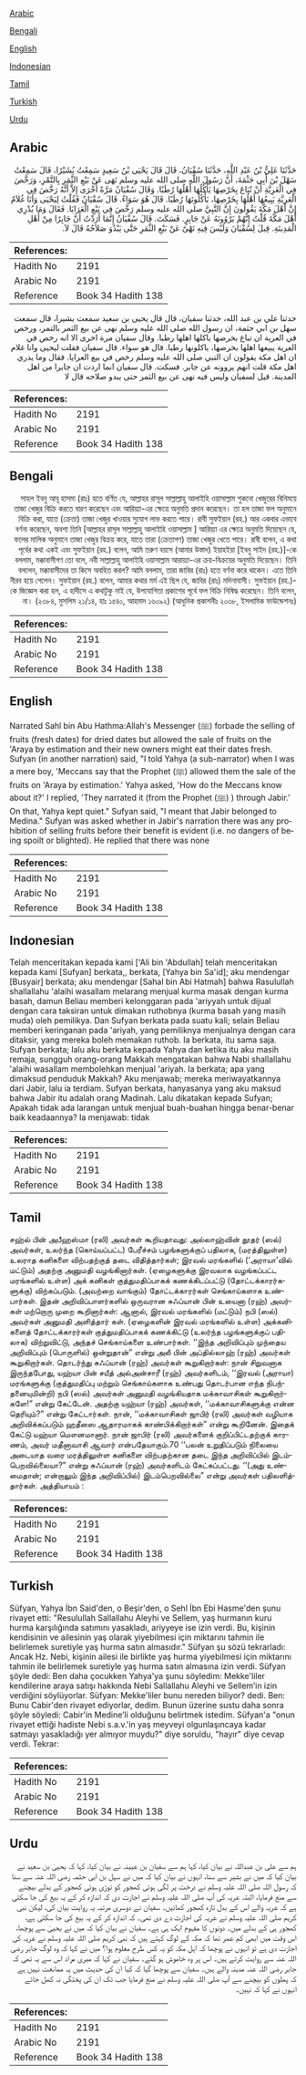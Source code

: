 [Arabic](#arabic)

[Bengali](#bengali)

[English](#english)

[Indonesian](#indonesian)

[Tamil](#tamil)

[Turkish](#turkish)

[Urdu](#urdu)

## Arabic


<div dir="rtl" lang="ar" style={{fontSize:'larger',backgroundColor:'#f8f9fa',padding:20}}>
حَدَّثَنَا عَلِيُّ بْنُ عَبْدِ اللَّهِ، حَدَّثَنَا سُفْيَانُ، قَالَ قَالَ يَحْيَى بْنُ سَعِيدٍ سَمِعْتُ بُشَيْرًا، قَالَ سَمِعْتُ سَهْلَ بْنَ أَبِي حَثْمَةَ، أَنَّ رَسُولَ اللَّهِ صلى الله عليه وسلم نَهَى عَنْ بَيْعِ الثَّمَرِ بِالتَّمْرِ، وَرَخَّصَ فِي الْعَرِيَّةِ أَنْ تُبَاعَ بِخَرْصِهَا يَأْكُلُهَا أَهْلُهَا رُطَبًا‏.‏ وَقَالَ سُفْيَانُ مَرَّةً أُخْرَى إِلاَّ أَنَّهُ رَخَّصَ فِي الْعَرِيَّةِ يَبِيعُهَا أَهْلُهَا بِخَرْصِهَا، يَأْكُلُونَهَا رُطَبًا‏.‏ قَالَ هُوَ سَوَاءٌ‏.‏ قَالَ سُفْيَانُ فَقُلْتُ لِيَحْيَى وَأَنَا غُلاَمٌ إِنَّ أَهْلَ مَكَّةَ يَقُولُونَ إِنَّ النَّبِيَّ صلى الله عليه وسلم رَخَّصَ فِي بَيْعِ الْعَرَايَا‏.‏ فَقَالَ وَمَا يُدْرِي أَهْلَ مَكَّةَ قُلْتُ إِنَّهُمْ يَرْوُونَهُ عَنْ جَابِرٍ‏.‏ فَسَكَتَ‏.‏ قَالَ سُفْيَانُ إِنَّمَا أَرَدْتُ أَنَّ جَابِرًا مِنْ أَهْلِ الْمَدِينَةِ‏.‏ قِيلَ لِسُفْيَانَ وَلَيْسَ فِيهِ نَهْىٌ عَنْ بَيْعِ الثَّمَرِ حَتَّى يَبْدُوَ صَلاَحُهُ قَالَ لاَ‏.‏
</div>
<div style={{backgroundColor:'#f8f9fa',padding:20, marginBottom: 10}}><table> <thead> <tr> <th>References:</th> <th></th> </tr> </thead> <tbody><tr><td>Hadith No</td><td>2191</td></tr><tr><td>Arabic No</td><td>2191</td></tr><tr><td>Reference</td><td>Book 34 Hadith 138</td></tr></tbody></table></div>


<div dir="rtl" lang="ar" style={{fontSize:'larger',backgroundColor:'#f8f9fa',padding:20}}>
حدثنا علي بن عبد الله، حدثنا سفيان، قال قال يحيى بن سعيد سمعت بشيرا، قال سمعت سهل بن ابي حثمة، ان رسول الله صلى الله عليه وسلم نهى عن بيع الثمر بالتمر، ورخص في العرية ان تباع بخرصها ياكلها اهلها رطبا. وقال سفيان مرة اخرى الا انه رخص في العرية يبيعها اهلها بخرصها، ياكلونها رطبا. قال هو سواء. قال سفيان فقلت ليحيى وانا غلام ان اهل مكة يقولون ان النبي صلى الله عليه وسلم رخص في بيع العرايا. فقال وما يدري اهل مكة قلت انهم يروونه عن جابر. فسكت. قال سفيان انما اردت ان جابرا من اهل المدينة. قيل لسفيان وليس فيه نهى عن بيع الثمر حتى يبدو صلاحه قال لا
</div>
<div style={{backgroundColor:'#f8f9fa',padding:20, marginBottom: 10}}><table> <thead> <tr> <th>References:</th> <th></th> </tr> </thead> <tbody><tr><td>Hadith No</td><td>2191</td></tr><tr><td>Arabic No</td><td>2191</td></tr><tr><td>Reference</td><td>Book 34 Hadith 138</td></tr></tbody></table></div>

## Bengali


<div dir="rtl" lang="bn" style={{fontSize:'larger',backgroundColor:'#f8f9fa',padding:20}}>
সাহল ইবনু আবূ হাসমা (রাঃ) হতে বর্ণিত যে, আল্লাহর রাসূল সাল্লাল্লাহু আলাইহি ওয়াসাল্লাম শুকনো খেজুরের বিনিময়ে তাজা খেজুর বিক্রি করতে বারণ করেছেন এবং আরিয়্যা-এর ক্ষেত্রে অনুমতি প্রদান করেছেন। তা হল তাজা ফল অনুমানে বিক্রি করা, যাতে (ক্রেতা) তাজা খেজুর খাওয়ার সুযোগ লাভ করতে পারে। রাবী সুফইয়ান (রহ.) আর একবার এভাবে বর্ণনা করেছেন, অবশ্য তিনি [আল্লাহর রাসূল সাল্লাল্লাহু আলাইহি ওয়াসাল্লাম ] আরিয়্যা এর ক্ষেত্রে অনুমতি দিয়েছেন যে, ফলের মালিক অনুমানে তাজা খেজুর বিক্রয় করে, যাতে তারা (ক্রেতাগণ) তাজা খেজুর খেতে পারে। রাবী বলেন, এ কথা পূর্বের কথা একই এবং সুফইয়ান (রহ.) বলেন, আমি তরুণ বয়সে (আমার উস্তাদ) ইয়াহইয়া [ইবনু সাইদ (রহ.)]-কে বললাম, মক্কাবাসীগণ তো বলে, নবী সাল্লাল্লাহু আলাইহি ওয়াসাল্লাম আরায়্যা-এর ক্রয়-বিক্রয়ের অনুমতি দিয়েছেন। তিনি বললেন, মক্কাবাসীদের তা কিসে অবহিত করল? আমি বললাম, তারা জাবির (রাঃ) হতে বর্ণনা করে থাকেন। এতে তিনি নীরব হয়ে গেলেন। সুফইয়ান (রহ.) বলেন, আমার কথার মর্ম এই ছিল যে, জাবির (রাঃ) মদিনাবাসী। সুফইয়ান (রহ.)-কে জিজ্ঞেস করা হল, এ হাদীসে এ কথাটুকু নাই যে, উপযোগিতা প্রকাশের পূর্বে ফল বিক্রি নিষিদ্ধ করেছেন। তিনি বলেন, না। (২৩৮৪, মুসলিম ২১/১৪, হাঃ ১৫৪০, আহমাদ ১৬০৯২) (আধুনিক প্রকাশনীঃ ২০৩৮, ইসলামিক ফাউন্ডেশনঃ)
</div>
<div style={{backgroundColor:'#f8f9fa',padding:20, marginBottom: 10}}><table> <thead> <tr> <th>References:</th> <th></th> </tr> </thead> <tbody><tr><td>Hadith No</td><td>2191</td></tr><tr><td>Arabic No</td><td>2191</td></tr><tr><td>Reference</td><td>Book 34 Hadith 138</td></tr></tbody></table></div>

## English


<div dir="ltr" lang="en" style={{fontSize:'larger',backgroundColor:'#f8f9fa',padding:20}}>
Narrated Sahl bin Abu Hathma:Allah's Messenger (ﷺ) forbade the selling of fruits (fresh dates) for dried dates but allowed the sale of fruits on the 'Araya by estimation and their new owners might eat their dates fresh. Sufyan (in another narration) said, "I told Yahya (a sub-narrator) when I was a mere boy, 'Meccans say that the Prophet (ﷺ) allowed them the sale of the fruits on 'Araya by estimation.' Yahya asked, 'How do the Meccans know about it?' I replied, 'They narrated it (from the Prophet (ﷺ) ) through Jabir.' On that, Yahya kept quiet." Sufyan said, "I meant that Jabir belonged to Medina." Sufyan was asked whether in Jabir's narration there was any prohibition of selling fruits before their benefit is evident (i.e. no dangers of being spoilt or blighted). He replied that there was none
</div>
<div style={{backgroundColor:'#f8f9fa',padding:20, marginBottom: 10}}><table> <thead> <tr> <th>References:</th> <th></th> </tr> </thead> <tbody><tr><td>Hadith No</td><td>2191</td></tr><tr><td>Arabic No</td><td>2191</td></tr><tr><td>Reference</td><td>Book 34 Hadith 138</td></tr></tbody></table></div>

## Indonesian


<div dir="ltr" lang="id" style={{fontSize:'larger',backgroundColor:'#f8f9fa',padding:20}}>
Telah menceritakan kepada kami ['Ali bin 'Abdullah] telah menceritakan kepada kami [Sufyan] berkata,, berkata, [Yahya bin Sa'id]; aku mendengar [Busyair] berkata; aku mendengar [Sahal bin Abi Hatmah] bahwa Rasulullah shallallahu 'alaihi wasallam melarang menjual kurma masak dengan kurma basah, damun Beliau memberi kelonggaran pada 'ariyyah untuk dijual dengan cara taksiran untuk dimakan ruthobnya (kurma basah yang masih muda) oleh pemilikya. Dan Sufyan berkata pada suatu kali; selain Beliau memberi keringanan pada 'ariyah, yang pemiliknya menjualnya dengan cara ditaksir, yang mereka boleh memakan ruthob. Ia berkata, itu sama saja. Sufyan berkata; lalu aku berkata kepada Yahya dan ketika itu aku masih remaja, sungguh orang-orang Makkah mengatakan bahwa Nabi shallallahu 'alaihi wasallam membolehkan menjual 'ariyah. Ia berkata; apa yang dimaksud penduduk Makkah? Aku menjawab; mereka meriwayatkannya dari Jabir, lalu ia terdiam. Sufyan berkata, hanyasanya yang aku maksud bahwa Jabir itu adalah orang Madinah. Lalu dikatakan kepada Sufyan; Apakah tidak ada larangan untuk menjual buah-buahan hingga benar-benar baik keadaannya? Ia menjawab: tidak
</div>
<div style={{backgroundColor:'#f8f9fa',padding:20, marginBottom: 10}}><table> <thead> <tr> <th>References:</th> <th></th> </tr> </thead> <tbody><tr><td>Hadith No</td><td>2191</td></tr><tr><td>Arabic No</td><td>2191</td></tr><tr><td>Reference</td><td>Book 34 Hadith 138</td></tr></tbody></table></div>

## Tamil


<div dir="ltr" lang="ta" style={{fontSize:'larger',backgroundColor:'#f8f9fa',padding:20}}>
சஹ்ல் பின் அபீஹஸ்மா (ரலி) அவர்கள் கூறியதாவது: அல்லாஹ்வின் தூதர் (ஸல்) அவர்கள், உலர்ந்த (கொய்யப்பட்ட) பேரீச்சம் பழங்களுக்குப் பதிலாக, (மரத்திலுள்ள) உலராத கனிகளை விற்பதற்குத் தடை விதித்தார்கள்; இரவல் மரங்களில் (‘அராயா’வில் மட்டும்) அதற்கு அனுமதி வழங்கினார்கள். (ஏழைகளுக்கு இரவலாக வழங்கப்பட்ட மரங்களில் உள்ள) அக் கனிகள் குத்துமதிப்பாகக் கணக்கிடப்பட்டு (தோட்டக்காரர்களுக்கு) விற்கப்படும். (அவற்றை வாங்கும்) தோட்டக்காரர்கள் செங்காய்களாக உண்பார்கள். இதன் அறிவிப்பாளர்களில் ஒருவரான சுஃப்யான் பின் உயைனா (ரஹ்) அவர்கள் மற்றொரு முறை கூறினார்கள்: ஆனால், இரவல் மரங்களில் (மட்டும்) நபி (ஸல்) அவர்கள் அனுமதி அளித்தார் கள். (ஏழைகளின் இரவல் மரங்களில் உள்ள) அக்கனிகளைத் தோட்டக்காரர்கள் குத்துமதிப்பாகக் கணக்கிட்டு (உலர்ந்த பழங்களுக்குப் பதிலாக) விற்றுவிட்டு, அந்தச் செங்காய்களை உண்பார்கள். ‘‘இந்த அறிவிப்பும் முந்தைய அறிவிப்பும் (பொருளில்) ஒன்றுதான்” என்று அலீ பின் அப்தில்லாஹ் (ரஹ்) அவர்கள் கூறுகிறார்கள். தொடர்ந்து சுஃப்யான் (ரஹ்) அவர்கள் கூறுகிறார்கள்: நான் சிறுவனாக இருந்தபோது, யஹ்யா பின் சயீத் அல்அன்சாரீ (ரஹ்) அவர்களிடம், ‘‘இரவல் (அராயா) மரங்களுக்கு (குத்துமதிப்பு மற்றும் செங்காய்களாக உண்பது தொடர்பான எந்த நிபந்தனையுமின்றி) நபி (ஸல்) அவர்கள் அனுமதி வழங்கியதாக மக்காவாசிகள் கூறுகிறார்களே!” என்று கேட்டேன். அதற்கு யஹ்யா (ரஹ்) அவர்கள், ‘‘மக்காவாசிகளுக்கு என்ன தெரியும்?” என்று கேட்டார்கள். நான், ‘‘மக்காவாசிகள் ஜாபிர் (ரலி) அவர்கள் வழியாக அறிவிக்கப்படும் ஹதீஸை ஆதாரமாகக் காண்பிக்கிறார்கள்” என்று கூறினேன். இதைக் கேட்டு யஹ்யா மௌனமானார். நான் ஜாபிர் (ரலி) அவர்களைக் குறிப்பிட்டதற்குக் காரணம், அவர் மதீனாவாசி ஆவார் என்பதேயாகும்.70 ‘‘பலன் உறுதிப்படும் நிலையை அடையாத வரை மரத்திலுள்ள கனிகளை விற்பதற்கான தடை இந்த அறிவிப்பில் இடம்பெறவில்லையா?” என்று சுஃப்யான் (ரஹ்) அவர்களிடம் கேட்கப்பட்டது. ‘‘(அது உண்மைதான்; என்றாலும் இந்த அறிவிப்பில்) இடம்பெறவில்லை” என்று அவர்கள் பதிலளித்தார்கள். அத்தியாயம் :
</div>
<div style={{backgroundColor:'#f8f9fa',padding:20, marginBottom: 10}}><table> <thead> <tr> <th>References:</th> <th></th> </tr> </thead> <tbody><tr><td>Hadith No</td><td>2191</td></tr><tr><td>Arabic No</td><td>2191</td></tr><tr><td>Reference</td><td>Book 34 Hadith 138</td></tr></tbody></table></div>

## Turkish


<div dir="ltr" lang="tr" style={{fontSize:'larger',backgroundColor:'#f8f9fa',padding:20}}>
Süfyan, Yahya İbn Said'den, o Beşir'den, o Sehl İbn Ebi Hasme'den şunu rivayet etti: "Resulullah Sallallahu Aleyhi ve Sellem, yaş hurmanın kuru hurma karşılığında satımını yasakladı, ariyyeye ise izin verdi. Bu, kişinin kendisinin ve ailesinin yaş olarak yiyebilmesi için miktarını tahmin ile belirlemek suretiyle yaş hurma satın almasıdır." Süfyan şu sözü tekrarladı: Ancak Hz. Nebi, kişinin ailesi ile birlikte yaş hurma yiyebilmesi için miktarını tahmin ile belirlemek suretiyle yaş hurma satın almasına izin verdi. Süfyan şöyle dedi: Ben daha çocukken Yahya'ya şunu söyledim: Mekke'liler kendilerine araya satışı hakkında Nebi Sallallahu Aleyhi ve Sellem’in izin verdiğini söylüyorlar. Süfyan: Mekke'liler bunu nereden biliyor? dedi. Ben: Bunu Cabir'den rivayet ediyorlar, dedim. Bunun üzerine sustu daha sonra şöyle söyledi: Cabir'in Medine’li olduğunu belirtmek istedim. Süfyan'a "onun rivayet ettiği hadiste Nebi s.a.v.'in yaş meyveyi olgunlaşıncaya kadar satmayı yasakladığı yer almıyor muydu?" diye soruldu, "hayır" diye cevap verdi. Tekrar:
</div>
<div style={{backgroundColor:'#f8f9fa',padding:20, marginBottom: 10}}><table> <thead> <tr> <th>References:</th> <th></th> </tr> </thead> <tbody><tr><td>Hadith No</td><td>2191</td></tr><tr><td>Arabic No</td><td>2191</td></tr><tr><td>Reference</td><td>Book 34 Hadith 138</td></tr></tbody></table></div>

## Urdu


<div dir="rtl" lang="ur" style={{fontSize:'larger',backgroundColor:'#f8f9fa',padding:20}}>
ہم سے علی بن عبداللہ نے بیان کیا، کہا ہم سے سفیان بن عیینہ نے بیان کیا، کہا کہ یحییٰ بن سعید نے بیان کیا کہ میں نے بشیر سے سنا، انہوں نے بیان کیا کہ میں نے سہل بن ابی حثمہ رضی اللہ عنہ سے سنا کہ رسول اللہ صلی اللہ علیہ وسلم نے درخت پر لگی ہوئی کھجور کو توڑی ہوئی کھجور کے بدلے بیچنے سے منع فرمایا، البتہ عریہ کی آپ صلی اللہ علیہ وسلم نے اجازت دی کہ اندازہ کر کے یہ بیع کی جا سکتی ہے کہ عریہ والے اس کے بدل تازہ کھجور کھائیں۔ سفیان نے دوسری مرتبہ یہ روایت بیان کی، لیکن نبی کریم صلی اللہ علیہ وسلم نے عریہ کی اجازت دے دی تھی۔ کہ اندازہ کر کے یہ بیع کی جا سکتی ہے، کھجور ہی کے بدلے میں۔ دونوں کا مفہوم ایک ہی ہے۔ سفیان نے بیان کیا کہ میں نے یحییٰ سے پوچھا، اس وقت میں ابھی کم عمر تھا کہ مکہ کے لوگ کہتے ہیں کہ نبی کریم صلی اللہ علیہ وسلم نے عریہ کی اجازت دی ہے تو انہوں نے پوچھا کہ اہل مکہ کو یہ کس طرح معلوم ہوا؟ میں نے کہا کہ وہ لوگ جابر رضی اللہ عنہ سے روایت کرتے ہیں۔ اس پر وہ خاموش ہو گئے۔ سفیان نے کہا کہ میری مراد اس سے یہ تھی کہ جابر رضی اللہ عنہ مدینہ والے ہیں۔ سفیان سے پوچھا گیا کہ کیا ان کی حدیث میں یہ ممانعت نہیں ہے کہ پھلوں کو بیچنے سے آپ صلی اللہ علیہ وسلم نے منع فرمایا جب تک ان کی پختگی نہ کھل جائے انہوں نے کہا کہ نہیں۔
</div>
<div style={{backgroundColor:'#f8f9fa',padding:20, marginBottom: 10}}><table> <thead> <tr> <th>References:</th> <th></th> </tr> </thead> <tbody><tr><td>Hadith No</td><td>2191</td></tr><tr><td>Arabic No</td><td>2191</td></tr><tr><td>Reference</td><td>Book 34 Hadith 138</td></tr></tbody></table></div>